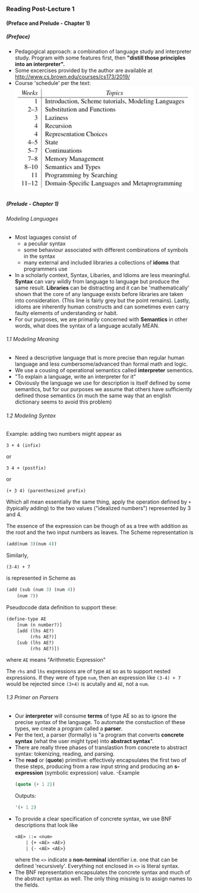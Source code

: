 ### Reading Post-Lecture 1
#### (Preface and Prelude - Chapter 1)

##### (Preface)
- Pedagogical approach: a combination of language study and interpreter study. Program with some features first, then **"distill those principles into an interpreter".**
-   Some excercises provided by the author are available at http://www.cs.brown.edu/courses/cs173/2019/
- Course 'schedule' per the text:
![schedules](sched.png)
##### (Prelude - Chapter 1)
###### Modeling Languages
- Most laguages consist of
    - a peculiar syntax
    - some behaviour associated with different combinations of symbols in the syntax
    - many external and included libraries
    a collections of **idoms** that programmers use
- In a scholarly context, Syntax, Libaries, and Idioms are less meaningful. **Syntax** can vary wildly from language to language but produce the same result. **Libraries** can be distracting and it can be 'mathematically' shown that the core of any language exists before libraries are taken into consideration. (This line is fairly grey but the point remains). Lastly, idioms are inherently human constructs and can sometimes even carry faulty elements of understanding or habit.
- For our purposes, we are primarily concerned with **Semantics** in other words, what does the syntax of a language acutally MEAN.

###### 1.1 Modeling Meaning
- Need a descriptive language that is more precise than regular human language and less cumbersome/advanced than formal math and logic.
- We use a cousing of operational semantics called **interpreter** sementics.
- "To explain a language, write an interpreter for it"
-  Obviously the language we use for description is itself defined by some semantics, but for our purposes we assume that others have sufficiently defined those semantics (in much the same way that an english dictionary seems to avoid this problem)

###### 1.2 Modeling Syntax
Example: adding two numbers might appear as
```
3 + 4 (infix)
```
or 
```
3 4 + (postfix)
```
or
```
(+ 3 4) (parenthesized prefix)
```
Which all mean essentially the same thing, apply the operation defined by ```+``` (typically adding) to the two values ("idealized numbers") represented by 3 and 4. 

The essence of the expression can be though of as a tree with addition as the root and the two input numbers as leaves. The Scheme representation is
```scheme
(add(num 3)(num 4))
```
Similarly,
```
(3-4) + 7
```
is represented in Scheme as
``` scheme
(add (sub (num 3) (num 4)) 
    (num 7))
```
Pseudocode data definition to support these:
```
(define-type AE 
    [num (n number?)] 
    [add (lhs AE?)
         (rhs AE?)] 
    [sub (lhs AE?)
         (rhs AE?)])
```
where ```AE``` means "Arithmetic Expression"

The ```rhs``` and ```lhs``` expressions are of type ```AE``` so as to support nested expressions. If they were of type ```num```, then an expression like ``` (3-4) + 7 ``` would be rejected since ```(3+4)``` is acutally and ```AE```, not a ```num```.

###### 1.3 Primer on Parsers
- Our **interpreter** will consume **terms** of type AE so as to ignore the precise syntax of the language. To automate the constuction of these types, we create a program called a **parser**.
- Per the text, a parser (formally) is "a program that converts **concrete syntax** (what the user might type) into **abstract syntax**".
- There are really three phases of translastion from concrete to abstract syntax: tokenizing, reading, and parsing.
- The **read** or (**quote**) primitive: effectively encapsulates the first two of these steps, producing from a raw input string and producing an **s-expression** (symbolic expression) value.
-Example
    ``` scheme
    (quote {+ 1 2})
    ```
    Outputs:
    ``` scheme
    '(+ 1 2)
    ```
- To provide a clear specification of concrete syntax, we use BNF descriptions that look like
    ```
    <AE> ::= <num>
        | {+ <AE> <AE>}
        | {- <AE> <AE>}
    ```
    where the ```<>``` indicate a **non-terminal** identifier i.e. one that can be defined 'recursively'. Everything not enclosed in ```<>``` is literal syntax.
- The BNF representation encapsulates the concrete syntax and much of the abstract syntax as well. The only thing missing is to assign names to the fields.
